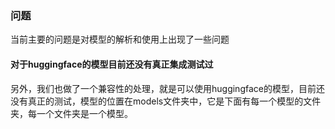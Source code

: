 ### 问题
当前主要的问题是对模型的解析和使用上出现了一些问题

#### 对于huggingface的模型目前还没有真正集成测试过
另外，我们也做了一个兼容性的处理，就是可以使用huggingface的模型，目前还没有真正的测试，模型的位置在models文件夹中，它是下面有每一个模型的文件夹，每一个文件夹是一个模型。